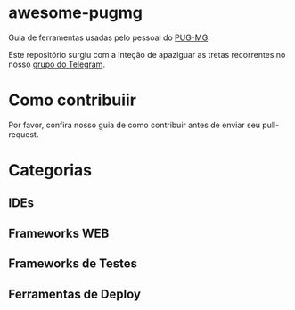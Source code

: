 # awesome-pugmg

Guia de ferramentas usadas pelo pessoal do [PUG-MG](https://www.meetup.com/Belo-Horizonte-Python-User-Group/ "PUG-MG no meetup.com").

Este repositório surgiu com a inteção de apaziguar as tretas recorrentes no nosso [grupo do Telegram](https://t.me/pythonmg "Grupo do Telegram do PUG-MG").

# Como contribuiir

Por favor, confira nosso guia de como contribuir antes de enviar seu pull-request.

# Categorias

## IDEs

## Frameworks WEB

## Frameworks de Testes

## Ferramentas de Deploy
